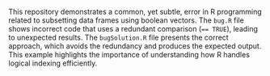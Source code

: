 This repository demonstrates a common, yet subtle, error in R programming related to subsetting data frames using boolean vectors.  The `bug.R` file shows incorrect code that uses a redundant comparison (`== TRUE`), leading to unexpected results. The `bugSolution.R` file presents the correct approach, which avoids the redundancy and produces the expected output.  This example highlights the importance of understanding how R handles logical indexing efficiently.